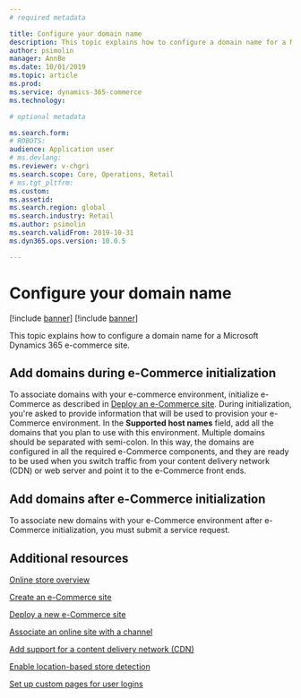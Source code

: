 ```yaml
---
# required metadata

title: Configure your domain name
description: This topic explains how to configure a domain name for a Microsoft Dynamics 365 e-commerce site.
author: psimolin
manager: AnnBe
ms.date: 10/01/2019
ms.topic: article
ms.prod: 
ms.service: dynamics-365-commerce
ms.technology: 

# optional metadata

ms.search.form: 
# ROBOTS: 
audience: Application user
# ms.devlang: 
ms.reviewer: v-chgri
ms.search.scope: Core, Operations, Retail
# ms.tgt_pltfrm: 
ms.custom: 
ms.assetid: 
ms.search.region: global
ms.search.industry: Retail
ms.author: psimolin
ms.search.validFrom: 2019-10-31
ms.dyn365.ops.version: 10.0.5

---
```


# Configure your domain name

[!include [banner](includes/preview-banner.md)]
[!include [banner](includes/banner.md)]

This topic explains how to configure a domain name for a Microsoft Dynamics 365 e-commerce site. 

## Add domains during e-Commerce initialization

To associate domains with your e-commerce environment, initialize e-Commerce as described in [Deploy an e-Commerce site](deploy-ecommerce-site.md). During initialization, you're asked to provide information that will be used to provision your e-Commerce environment. In the **Supported host names** field, add all the domains that you plan to use with this environment. Multiple domains should be separated with semi-colon. In this way, the domains are configured in all the required e-Commerce components, and they are ready to be used when you switch traffic from your content delivery network (CDN) or web server and point it to the e-Commerce front ends.

## Add domains after e-Commerce initialization

To associate new domains with your e-Commerce environment after e-Commerce initialization, you must submit a service request.

## Additional resources

[Online store overview](online-store-overview.md)

[Create an e-Commerce site](create-ecommerce-site.md)

[Deploy a new e-Commerce site](deploy-ecommerce-site.md)

[Associate an online site with a channel](associate-site-online-store.md)

[Add support for a content delivery network (CDN)](add-cdn-support.md)

[Enable location-based store detection](enable-store-detection.md)

[Set up custom pages for user logins](custom-pages-user-logins.md)
